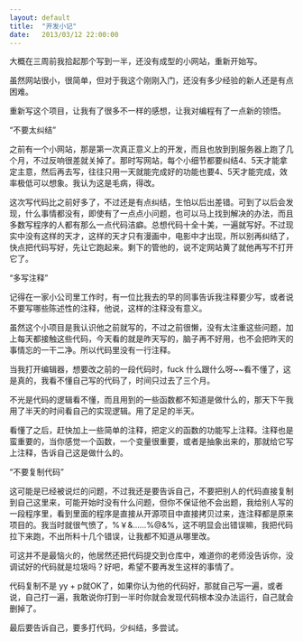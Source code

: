 ```yaml
---
layout: default
title:  "开发小记"
date:   2013/03/12 22:00:00
---
```


大概在三周前我拾起那个写到一半，还没有成型的小网站，重新开始写。

虽然网站很小，很简单，但对于我这个刚刚入门，还没有多少经验的新人还是有点困难。

重新写这个项目，让我有了很多不一样的感想，让我对编程有了一点新的领悟。

“不要太纠结”

之前有一个小网站，那是第一次真正意义上的开发，而且也放到到服务器上跑了几个月，不过反响很差就关掉了。那时写网站，每个小细节都要纠结4、5天才能拿定主意，然后再去写，往往只用一天就能完成好的功能也要4、5天才能完成，效率极低可以想象。我认为这是毛病，得改。

这次写代码比之前好多了，不过还是有点纠结，生怕以后出差错。可到了以后会发现，什么事情都没有，即使有了一点点小问题，也可以马上找到解决的办法，而且多数写程序的人都有那么一点代码洁癖。总想代码十全十美，一遍就写好。不过现实中没有这样的天才，这样的天才只有漫画中，电影中才出现，所以别再纠结了，快点把代码写好，先让它跑起来。剩下的管他的，说不定网站黄了就他再写不打开它了。

“多写注释”

记得在一家小公司里工作时，有一位比我去的早的同事告诉我注释要少写，或者说不要写哪些陈述性的注释，他说，这样的注释没有意义。

虽然这个小项目是我认识他之前就写的，不过之前很懒，没有太注重这些问题，加上每天都接触这些代码，今天看的就是昨天写的，脑子再不好用，也不会把昨天的事情忘的一干二净。所以代码里没有一行注释。

当我打开编辑器，想要改之前的一段代码时，fuck 什么跟什么呀~~看不懂了，这是真的，我看不懂自己写的代码了，时间只过去了三个月。

不光是代码的逻辑看不懂，而且用到的一些函数都不知道是做什么的，那天下午我用了半天的时间看自己的实现逻辑。用了足足的半天。

看懂了之后，赶快加上一些简单的注释，把定义的函数的功能写上注释。注释也是蛮重要的，当你感觉一个函数，一个变量很重要，或者是抽象出来的，那就给它写上注释，告诉自己这是做什么的。

“不要复制代码”

这可能是已经被说烂的问题，不过我还是要告诉自己，不要把别人的代码直接复制到自己这里来，可能开始时没有什么问题，但你不保证他不会出题，我给别人写的一段程序里，看到里面的程序是直接从开源项目中直接拷贝过来，连注释都是原来项目的。我当时就很气愤了，%￥&……%@&%，这不明显会出错误嘛，我把代码拉下来跑，不出所料十几个错误，让我都不知道从哪里改。

可这并不是最恼火的，他居然还把代码提交到仓库中，难道你的老师没告诉你，没调试好的代码就是垃圾吗？好吧，希望不要再发生这样的事情了。

代码复制不是 yy + p就OK了，如果你认为他的代码好，那就自己写一遍，或者说，自己打一遍，我敢说你打到一半时你就会发现代码根本没办法运行，自己就会删掉了。

最后要告诉自己，要多打代码，少纠结，多尝试。
